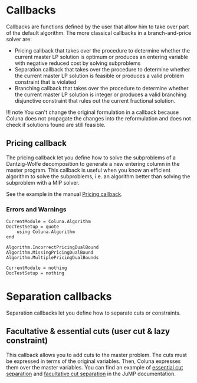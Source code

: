 # Callbacks

Callbacks are functions defined by the user that allow him to take over part of the default
algorithm.
The more classical callbacks in a branch-and-price solver are:

- Pricing callback that takes over the procedure to determine whether the current master LP
    solution is optimum or produces an entering variable with negative reduced cost by solving subproblems
- Separation callback that takes over the procedure to determine whether the current master
    LP solution is feasible or produces a valid problem constraint that is violated
- Branching callback that takes over the procedure to determine whether the current master
    LP solution is integer or produces a valid branching disjunctive constraint that rules out
    the current fractional solution.

!!! note
    You can't change the original formulation in a callback because Coluna does not propagate the
    changes into the reformulation and does not check if solutions found are still feasible.

## Pricing callback

The pricing callback let you define how to solve the subproblems of a Dantzig-Wolfe
decomposition to generate a new entering column in the master program.
This callback is useful when you know an efficient algorithm to solve the subproblems,
i.e. an algorithm better than solving the subproblem with a MIP solver.

See the example in the manual [Pricing callback](@ref).

### Errors and Warnings
```@meta
CurrentModule = Coluna.Algorithm
DocTestSetup = quote
    using Coluna.Algorithm
end
```

```@docs
Algorithm.IncorrectPricingDualBound
Algorithm.MissingPricingDualBound
Algorithm.MultiplePricingDualBounds
```

```@meta
CurrentModule = nothing
DocTestSetup = nothing
```

# Separation callbacks

Separation callbacks let you define how to separate cuts or constraints.

## Facultative & essential cuts (user cut & lazy constraint)

This callback allows you to add cuts to the master problem.
The cuts must be expressed in terms of the original variables.
Then, Coluna expresses them over the master variables.
You can find an example of [essential cut separation](https://jump.dev/JuMP.jl/stable/tutorials/Mixed-integer%20linear%20programs/callbacks/#Lazy-constraints)
and [facultative cut separation](https://jump.dev/JuMP.jl/stable/tutorials/Mixed-integer%20linear%20programs/callbacks/#User-cut)
in the JuMP documentation.


